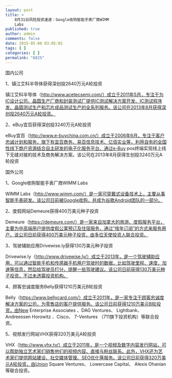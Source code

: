 ```yaml
---
layout: post
title: >
    8月31日风险投资速递：Google收购智能手表厂商WIMM
    Labs
published: true
author: admin
comments: false
date: 2015-05-08 03:05:02
tags: [ ]
categories: [ ]
permalink: "6825"
---
```



国内公司

1、镇江艾科半导体获得深创投2640万元A轮投资

镇江艾科半导体（http://www.acetecsemi.com/）成立于2011年5月，专注于为IC设计公司、晶圆生产厂商和封装测试厂提供IC测试解决方案开发、IC测试程序发、晶圆测试生产和芯片成品测试生产的全系列服务。该公司在2013年8月获得深创投2640万元A轮投资。

2、eBuy宜百获得深创投3240万元A轮投资

eBuy宜百（http://www.e-buychina.com.cn/）成立于2006年6月，专注于客户忠诚计划和服务，旗下有宜百商务、易百信息技术、亿佰实业等，利用自有的全国性线下商户资源结合自主研发的电子化服务平台、通过e-Buy pos终端实现线上线下无缝对接的技术及商务解决方案。该公司在2013年8月获得生创投3240万元A轮投资

国外公司

1、Google收购智能手表厂商WIMM Labs

WIMM Labs（http://www.wimm.com/）是一家可穿戴式设备技术上，主要从事智能手表研发。该公司日前被Google收购，并成为谷歌Android团队的一部分。

2、度假网站Demeure获得400万美元种子投资

Demeure（https://demeure.com/）是一家来自加拿大的旅游、度假服务平台，主要为中高端用户提供度假公寓预订及住宿服务，通过“按年订阅”的方式来服务用户。该公司日前获得400万美元种子投资，由多位天使投资人联合投资。

3、驾驶辅助应用Drivewise.ly获得130万美元种子投资

Drivewise.ly（http://www.drivewise.ly/）成立于2013年，是一个驾驶辅助应用，可以通过智能手机和传感器手机用户驾驶时的数据，比如驾驶里程、速度、加速等信息，然后给驾驶员打分，提醒一些驾驶建议。该公司日前获得130万美元种子投资，不过未透露投资机构。

4、顾客忠诚度服务Belly获得1210万美元B轮投资

Belly（https://www.bellycard.com/）成立于2011年，是一家专注于顾客忠诚度解决方案的公司，为零售店的客户提供服务。该公司日前获得1210万美元B轮投资，由New Enterprise Associates 、DAG Ventures、 Lightbank、 Andreessen Horowitz 、Cisco、 7-Ventures （711旗下投资机构）等联合投资。

5、视频发行网站VHX获得320万美元A轮投资

VHX（http://www.vhx.tv/）成立于2011年，是一个视频及数字内容发行网站，可以帮助独立艺术家们销售他们的视频内容、直接与粉丝联系。此外，VHX还为艺术家们提供网站建设、社交媒体管理、SEO优化等服务。该公司日前获得320万美元A轮投资，由Union Square Ventures、 Lowercase Capital、 Alexis Ohanian等联合投资。